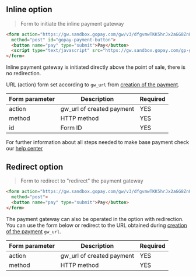 ## Inline option

>Form to initiate the inline payment gateway

```html
<form action="https://gw.sandbox.gopay.com/gw/v3/dfgvmwTKK5hrJx2aGG8ZnFyBJhAvF"
  method="post" id="gopay-payment-button">
  <button name="pay" type="submit">Pay</button>
  <script type="text/javascript" src="https://gw.sandbox.gopay.com/gp-gw/js/embed.js"></script>
</form>
```
Inline payment gateway is initiated directly above the point of sale, there is no redirection. 

URL (action) form set according to ```gw_url``` from [creation of the payment](creation-payment). 


Form parameter|Description|Required
------------------|-----|--------
action|gw_url of created payment|YES
method|HTTP method|YES
id|Form ID|YES| Always sets on gopay-payment-button

<aside class='notice'>
  For further information about all steps needed to make base payment check our  <a href="https://help.gopay.com/en/s/ey">help center</a>
</aside>

## Redirect option

>Form to redirect to "redirect" the payment gateway

```html
<form action="https://gw.sandbox.gopay.com/gw/v3/dfgvmwTKK5hrJx2aGG8ZnFyBJhAvF"
  method="post">
  <button name="pay" type="submit">Pay</button>
</form>
```

The payment gateway can also be operated in the option with redirection. You can use the form below 
or redirect to the URL obtained during [creation of the payment](creation-payment) ```gw_url```.


Form parameter|Description|Required
-----------------|-----|--------
action|gw_url of created payment|YES
method|HTTP method|YES